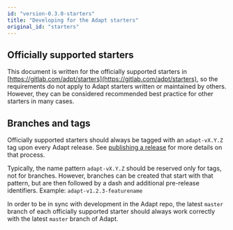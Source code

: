 ```yaml
---
id: "version-0.3.0-starters"
title: "Developing for the Adapt starters"
original_id: "starters"
---
```


<!-- DOCTOC SKIP -->

## Officially supported starters

This document is written for the officially supported starters in [https://gitlab.com/adpt/starters](https://gitlab.com/adpt/starters), so the requirements do not apply to Adapt starters written or maintained by others.
However, they can be considered recommended best practice for other starters in many cases.

## Branches and tags

Officially supported starters should always be tagged with an `adapt-vX.Y.Z` tag upon every Adapt release.
See [publishing a release](release.md) for more details on that process.

Typically, the name pattern `adapt-vX.Y.Z` should be reserved only for tags, not for branches.
However, branches can be created that start with that pattern, but are then followed by a dash and additional pre-release identifiers.
Example: `adapt-v1.2.3-featurename`

In order to be in sync with development in the Adapt repo, the latest `master` branch of each officially supported starter should always work correctly with the latest `master` branch of Adapt.
